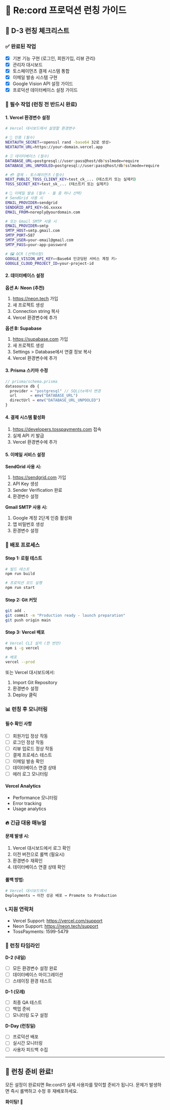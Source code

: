 # 🚀 Re:cord 프로덕션 런칭 가이드

## 📅 D-3 런칭 체크리스트

### ✅ 완료된 작업
- [x] 기본 기능 구현 (로그인, 회원가입, 리뷰 관리)
- [x] 관리자 대시보드
- [x] 토스페이먼츠 결제 시스템 통합
- [x] 이메일 발송 시스템 구현
- [x] Google Vision API 설정 가이드
- [x] 프로덕션 데이터베이스 설정 가이드

### 🔴 필수 작업 (런칭 전 반드시 완료)

#### 1. Vercel 환경변수 설정
```bash
# Vercel 대시보드에서 설정할 환경변수

# 🔐 인증 (필수)
NEXTAUTH_SECRET=<openssl rand -base64 32로 생성>
NEXTAUTH_URL=https://your-domain.vercel.app

# 🗄️ 데이터베이스 (필수)
DATABASE_URL=postgresql://user:pass@host/db?sslmode=require
DATABASE_URL_UNPOOLED=postgresql://user:pass@host/db?sslmode=require

# 💳 결제 - 토스페이먼츠 (필수)
NEXT_PUBLIC_TOSS_CLIENT_KEY=test_ck_... (테스트키 또는 실제키)
TOSS_SECRET_KEY=test_sk_... (테스트키 또는 실제키)

# 📧 이메일 발송 (필수 - 둘 중 하나 선택)
# SendGrid 사용 시
EMAIL_PROVIDER=sendgrid
SENDGRID_API_KEY=SG.xxxxx
EMAIL_FROM=noreply@yourdomain.com

# 또는 Gmail SMTP 사용 시
EMAIL_PROVIDER=smtp
SMTP_HOST=smtp.gmail.com
SMTP_PORT=587
SMTP_USER=your-email@gmail.com
SMTP_PASS=your-app-password

# 🖼️ OCR (선택사항)
GOOGLE_VISION_API_KEY=<Base64 인코딩된 서비스 계정 키>
GOOGLE_CLOUD_PROJECT_ID=your-project-id
```

#### 2. 데이터베이스 설정

**옵션 A: Neon (추천)**
1. https://neon.tech 가입
2. 새 프로젝트 생성
3. Connection string 복사
4. Vercel 환경변수에 추가

**옵션 B: Supabase**
1. https://supabase.com 가입
2. 새 프로젝트 생성
3. Settings > Database에서 연결 정보 복사
4. Vercel 환경변수에 추가

#### 3. Prisma 스키마 수정
```javascript
// prisma/schema.prisma
datasource db {
  provider = "postgresql" // SQLite에서 변경
  url      = env("DATABASE_URL")
  directUrl = env("DATABASE_URL_UNPOOLED")
}
```

#### 4. 결제 시스템 활성화
1. https://developers.tosspayments.com 접속
2. 실제 API 키 발급
3. Vercel 환경변수에 추가

#### 5. 이메일 서비스 설정

**SendGrid 사용 시:**
1. https://sendgrid.com 가입
2. API Key 생성
3. Sender Verification 완료
4. 환경변수 설정

**Gmail SMTP 사용 시:**
1. Google 계정 2단계 인증 활성화
2. 앱 비밀번호 생성
3. 환경변수 설정

### 🚀 배포 프로세스

#### Step 1: 로컬 테스트
```bash
# 빌드 테스트
npm run build

# 프로덕션 모드 실행
npm run start
```

#### Step 2: Git 커밋
```bash
git add .
git commit -m "Production ready - launch preparation"
git push origin main
```

#### Step 3: Vercel 배포
```bash
# Vercel CLI 설치 (한 번만)
npm i -g vercel

# 배포
vercel --prod
```

또는 Vercel 대시보드에서:
1. Import Git Repository
2. 환경변수 설정
3. Deploy 클릭

### 📊 런칭 후 모니터링

#### 필수 확인 사항
- [ ] 회원가입 정상 작동
- [ ] 로그인 정상 작동
- [ ] 리뷰 업로드 정상 작동
- [ ] 결제 프로세스 테스트
- [ ] 이메일 발송 확인
- [ ] 데이터베이스 연결 상태
- [ ] 에러 로그 모니터링

#### Vercel Analytics
- Performance 모니터링
- Error tracking
- Usage analytics

### 🔥 긴급 대응 매뉴얼

#### 문제 발생 시:
1. Vercel 대시보드에서 로그 확인
2. 이전 버전으로 롤백 (필요시)
3. 환경변수 재확인
4. 데이터베이스 연결 상태 확인

#### 롤백 방법:
```bash
# Vercel 대시보드에서
Deployments → 이전 성공 배포 → Promote to Production
```

### 📞 지원 연락처
- Vercel Support: https://vercel.com/support
- Neon Support: https://neon.tech/support
- TossPayments: 1599-5479

### 🎯 런칭 타임라인

**D-2 (내일)**
- [ ] 모든 환경변수 설정 완료
- [ ] 데이터베이스 마이그레이션
- [ ] 스테이징 환경 테스트

**D-1 (모레)**
- [ ] 최종 QA 테스트
- [ ] 백업 준비
- [ ] 모니터링 도구 설정

**D-Day (런칭일)**
- [ ] 프로덕션 배포
- [ ] 실시간 모니터링
- [ ] 사용자 피드백 수집

---

## 🎉 런칭 준비 완료!

모든 설정이 완료되면 Re:cord가 실제 사용자를 맞이할 준비가 됩니다.
문제가 발생하면 즉시 롤백하고 수정 후 재배포하세요.

**화이팅! 🚀**